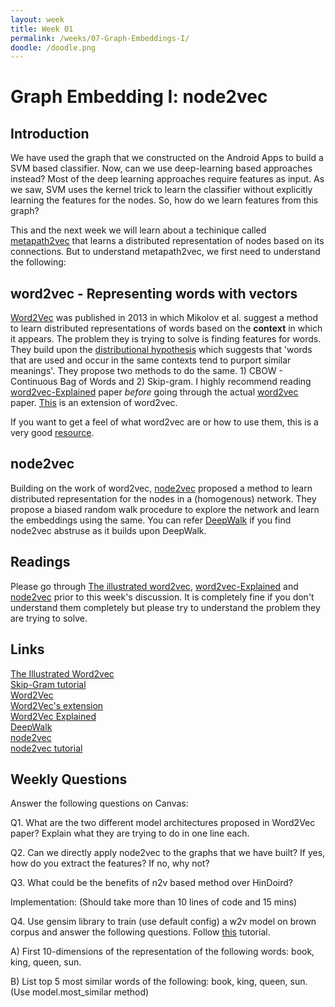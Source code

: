 ```yaml
---
layout: week
title: Week 01
permalink: /weeks/07-Graph-Embeddings-I/
doodle: /doodle.png
---
```


# Graph Embedding I: node2vec

## Introduction

We have used the graph that we constructed on the Android Apps to build a SVM based classifier.
Now, can we use deep-learning based approaches instead?
Most of the deep learning approaches require features as input. As we saw, SVM uses the kernel trick to learn the classifier without explicitly learning the features for the nodes. So, how do we learn features from this graph?

This and the next week we will learn about a techinique called [metapath2vec](https://ericdongyx.github.io/papers/KDD17-dong-chawla-swami-metapath2vec.pdf) that learns a distributed representation of nodes based on its connections. But to understand metapath2vec, we first need to understand the following:

## word2vec - Representing words with vectors

[Word2Vec](https://arxiv.org/pdf/1301.3781.pdf) was published in 2013 in which Mikolov et al. suggest a method to learn distributed representations of words based on the **context** in which it appears. The problem they is trying to solve is finding features for words. They build upon the [distributional hypothesis](https://en.wikipedia.org/wiki/Distributional_semantics) which suggests that 'words that are used and occur in the same contexts tend to purport similar meanings'. They propose two methods to do the same. 1) CBOW - Continuous Bag of Words and 2) Skip-gram. I highly recommend reading [word2vec-Explained](https://arxiv.org/pdf/1402.3722.pdf) paper *before* going through the actual [word2vec](https://arxiv.org/pdf/1301.3781.pdf) paper. [This](https://arxiv.org/pdf/1310.4546.pdf) is an extension of word2vec.

If you want to get a feel of what word2vec are or how to use them, this is a very good [resource](https://gist.github.com/aparrish/2f562e3737544cf29aaf1af30362f469).

## node2vec

Building on the work of word2vec, [node2vec](https://arxiv.org/pdf/1607.00653.pdf) proposed a method to learn distributed representation for the nodes in a (homogenous) network. They propose a biased random walk procedure to explore the network and learn the embeddings using the same. You can refer [DeepWalk](https://arxiv.org/pdf/1403.6652.pdf) if you find node2vec abstruse as it builds upon DeepWalk.

## Readings
Please go through [The illustrated word2vec](http://jalammar.github.io/illustrated-word2vec/), [word2vec-Explained](https://arxiv.org/pdf/1402.3722.pdf) and [node2vec](https://arxiv.org/pdf/1607.00653.pdf) prior to this week's discussion. It is completely fine if you don't understand them completely but please try to understand the problem they are trying to solve.

## Links
[The Illustrated Word2vec](http://jalammar.github.io/illustrated-word2vec/)\
[Skip-Gram tutorial](http://mccormickml.com/2016/04/19/word2vec-tutorial-the-skip-gram-model)\
[Word2Vec](https://arxiv.org/pdf/1301.3781.pdf)\
[Word2Vec's extension](https://papers.nips.cc/paper/5021-distributed-representations-of-words-and-phrases-and-their-compositionality.pdf)\
[Word2Vec Explained](https://arxiv.org/pdf/1402.3722.pdf)\
[DeepWalk](https://arxiv.org/pdf/1403.6652.pdf)\
[node2vec](https://arxiv.org/pdf/1607.00653.pdf)\
[node2vec tutorial](https://towardsdatascience.com/node2vec-embeddings-for-graph-data-32a866340fef)

## Weekly Questions

Answer the following questions on Canvas:

Q1. What are the two different model architectures proposed in Word2Vec paper? Explain what they are trying to do in one line each.

Q2. Can we directly apply node2vec to the graphs that we have built? If yes, how do you extract the features? If no, why not? 

Q3. What could be the benefits of n2v based method over HinDoird?

Implementation: (Should take more than 10 lines of code and 15 mins)

Q4. Use gensim library to train (use default config) a w2v model on brown corpus and answer the following questions. Follow [this](https://medium.com/@mishra.thedeepak/word2vec-in-minutes-gensim-nlp-python-6940f4e00980) tutorial.

A) First 10-dimensions of the representation of the following words: book, king, queen, sun.

B) List top 5 most similar words of the following: book, king, queen, sun. (Use model.most_similar method)